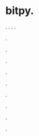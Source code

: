 # bitpy.
.
.
.
.












.






















































.
























.



























.

















































































.































































.































































































.















.

.

